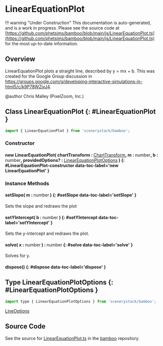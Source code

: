 # LinearEquationPlot

!!! warning "Under Construction"
    This documentation is auto-generated, and is a work in progress. Please see the source code at
    [https://github.com/phetsims/bamboo/blob/main/js/LinearEquationPlot.ts](https://github.com/phetsims/bamboo/blob/main/js/LinearEquationPlot.ts) for the most up-to-date information.

## Overview

LinearEquationPlot plots a straight line, described by y = mx + b.
This was created for the Google Group discussion in
https://groups.google.com/g/developing-interactive-simulations-in-html5/c/k9P78WZivJ4.

@author Chris Malley (PixelZoom, Inc.)

## Class LinearEquationPlot {: #LinearEquationPlot }


```js
import { LinearEquationPlot } from 'scenerystack/bamboo';
```
### Constructor

#### new LinearEquationPlot( chartTransform : <span style="font-weight: 400;">[ChartTransform](../bamboo/ChartTransform.md)</span>, m : <span style="font-weight: 400;"><span style="color: hsla(calc(var(--md-hue) + 180deg),80%,40%,1);">number</span></span>, b : <span style="font-weight: 400;"><span style="color: hsla(calc(var(--md-hue) + 180deg),80%,40%,1);">number</span></span>, providedOptions? : <span style="font-weight: 400;">[LinearEquationPlotOptions](../bamboo/LinearEquationPlot.md#LinearEquationPlotOptions)</span> ) {: #LinearEquationPlot-constructor data-toc-label='new LinearEquationPlot' }

### Instance Methods

#### setSlope( m : <span style="font-weight: 400;"><span style="color: hsla(calc(var(--md-hue) + 180deg),80%,40%,1);">number</span></span> ) {: #setSlope data-toc-label='setSlope' }

Sets the slope and redraws the plot

#### setYIntercept( b : <span style="font-weight: 400;"><span style="color: hsla(calc(var(--md-hue) + 180deg),80%,40%,1);">number</span></span> ) {: #setYIntercept data-toc-label='setYIntercept' }

Sets the y-intercept and redraws the plot.

#### solve( x : <span style="font-weight: 400;"><span style="color: hsla(calc(var(--md-hue) + 180deg),80%,40%,1);">number</span></span> ) : <span style="font-weight: 400;"><span style="color: hsla(calc(var(--md-hue) + 180deg),80%,40%,1);">number</span></span> {: #solve data-toc-label='solve' }

Solves for y.

#### dispose() {: #dispose data-toc-label='dispose' }



## Type LinearEquationPlotOptions {: #LinearEquationPlotOptions }


```js
import type { LinearEquationPlotOptions } from 'scenerystack/bamboo';
```


[LineOptions](../scenery/Line.md#LineOptions)



## Source Code

See the source for [LinearEquationPlot.ts](https://github.com/phetsims/bamboo/blob/main/js/LinearEquationPlot.ts) in the [bamboo](https://github.com/phetsims/bamboo) repository.
